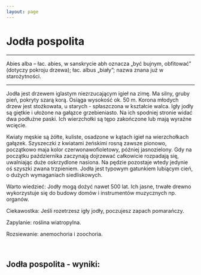 ```yaml
---
layout: page
---
```


# Jodła pospolita

---
Abies alba – łac. abies, w sanskrycie abh oznacza „być bujnym, obfitować” (dotyczy pokroju drzewa); łac. albus „biały”; nazwa znana już w starożytności.

---
Jodła jest drzewem iglastym niezrzucającym igieł na zimę. Ma silny, gruby pień, pokryty szarą korą. Osiąga wysokość ok. 50 m. Korona młodych drzew jest stożkowata, u starych - spłaszczona w kształcie walca. Igły jodły są giętkie i ułożone na gałązce grzebieniasto. Na ich spodniej stronie widać dwa podłużne paski. Ich wierzchołki są tępo zakończone lub mają wyraźne wcięcie.

Kwiaty męskie są żółte, kuliste, osadzone w kątach igieł na wierzchołkach gałązek. Szyszeczki z kwiatami żeńskimi rosną zawsze pionowo, początkowo maja kolor czerwonawofioletowy, później jasnozielony. Gdy na początku października zaczynają dojrzewać całkowicie rozpadają się, uwalniając duże oskrzydlone nasiona. Na pędzie pozostaje wtedy jedynie oś szyszki zwana trzpieniem. Jodła jest typowym gatunkiem lubiącym cień, o dużych wymaganiach siedliskowych.

Warto wiedzieć: Jodły mogą dożyć nawet 500 lat. Ich jasne, trwałe drewno wykorzystuje się do budowy domów i instrumentów muzycznych np. organów.

Ciekawostka: Jeśli rozetrzesz igły jodły, poczujesz zapach pomarańczy.

Zapylanie: roślina wiatropylna.

Rozsiewanie: anemochoria i zoochoria.

 

## Jodła pospolita - wyniki:
